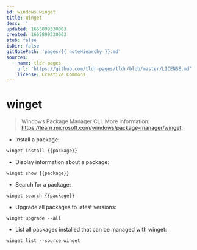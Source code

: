 ```yaml
---
id: windows.winget
title: Winget
desc: ''
updated: 1665899330063
created: 1665899330063
stub: false
isDir: false
gitNotePath: 'pages/{{ noteHiearchy }}.md'
sources:
  - name: tldr-pages
    url: 'https://github.com/tldr-pages/tldr/blob/master/LICENSE.md'
    license: Creative Commons
---
```

# winget

> Windows Package Manager CLI.
> More information: <https://learn.microsoft.com/windows/package-manager/winget>.

- Install a package:

`winget install {{package}}`

- Display information about a package:

`winget show {{package}}`

- Search for a package:

`winget search {{package}}`

- Upgrade all packages to latest versions:

`winget upgrade --all`

- List all packages installed that can be managed with winget:

`winget list --source winget`

